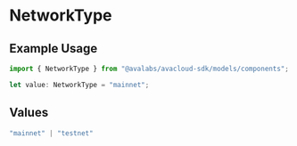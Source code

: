 # NetworkType

## Example Usage

```typescript
import { NetworkType } from "@avalabs/avacloud-sdk/models/components";

let value: NetworkType = "mainnet";
```

## Values

```typescript
"mainnet" | "testnet"
```